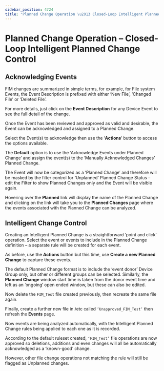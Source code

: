 ```yaml
---
sidebar_position: 4724
title: "Planned Change Operation \u2013 Closed-Loop Intelligent Planned Change Control"
---
```


# Planned Change Operation – Closed-Loop Intelligent Planned Change Control

## Acknowledging Events

FIM changes are summarized in simple terms, for example, for File system Events, the Event Description is prefixed with either ‘New File’, ‘Changed File’ or ‘Deleted File’.

For more details, just click on the **Event Description** for any Device Event to see the full detail of the change.

Once the Event has been reviewed and approved as valid and desirable, the Event can be acknowledged and assigned to a Planned Change.

Select the Event(s) to acknowledge then use the ‘**Actions**’ button to access the options available.

The **Default** option is to use the ‘Acknowledge Events under Planned Change’ and assign the event(s) to the ‘Manually Acknowledged Changes’ Planned Change.

The Event will now be categorized as a ‘Planned Change’ and therefore will be masked by the filter control for ‘Unplanned’ Planned Change Status – edit the Filter to show Planned Changes only and the Event will be visible again.

Hovering over the **Planned** link will display the name of the Planned Change and clicking on the link will take you to the **Planned Changes** page where the events associated with the Planned Change can be analyzed.

## Intelligent Change Control

Creating an Intelligent Planned Change is a straightforward ‘point and click’ operation. Select the event or events to include in the Planned Change definition – a separate rule will be created for each event.

As before, use the **Actions** button but this time, use **Create a new Planned Change** to capture these events.

The default Planned Change format is to include the ‘event donor’ Device Group only, but other or different groups can be selected. Similarly, the **Planned Change** window start time is taken from the donor event time and left as an ‘ongoing’ open ended window, but these can also be edited.

Now delete the `FIM_Test` file created previously, then recreate the same file again.

Finally, create a further new file in /etc called `‘Unapproved_FIM_Test’` then refresh the **Events** page.

Now events are being analyzed automatically, with the Intelligent Planned Change rules being applied to each one as it is recorded.

According to the default ruleset created, `‘FIM_Test’` file operations are now approved so deletions, additions and even changes will all be automatically acknowledged as a ‘known-good’ change.

However, other file change operations not matching the rule will still be flagged as Unplanned changes.